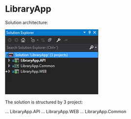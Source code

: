 # LibraryApp

Solution architecture: 

![](./docs/images/solution_architecture.jpg)

The solution is structured by 3 project:

... LibraryApp.API 
... LibraryApp.WEB
... LibraryApp.Common